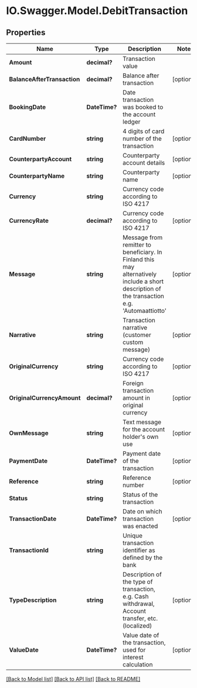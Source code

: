 # IO.Swagger.Model.DebitTransaction
## Properties

Name | Type | Description | Notes
------------ | ------------- | ------------- | -------------
**Amount** | **decimal?** | Transaction value | 
**BalanceAfterTransaction** | **decimal?** | Balance after transaction | [optional] 
**BookingDate** | **DateTime?** | Date transaction was booked to the account ledger | 
**CardNumber** | **string** | 4 digits of card number of the transaction | [optional] 
**CounterpartyAccount** | **string** | Counterparty account details | [optional] 
**CounterpartyName** | **string** | Counterparty name | [optional] 
**Currency** | **string** | Currency code according to ISO 4217 | 
**CurrencyRate** | **decimal?** | Currency code according to ISO 4217 | [optional] 
**Message** | **string** | Message from remitter to beneficiary. In Finland this may alternatively include a short description of the transaction e.g. &#39;Automaattiotto&#39; | [optional] 
**Narrative** | **string** | Transaction narrative (customer custom message) | [optional] 
**OriginalCurrency** | **string** | Currency code according to ISO 4217 | [optional] 
**OriginalCurrencyAmount** | **decimal?** | Foreign transaction amount in original currency | [optional] 
**OwnMessage** | **string** | Text message for the account holder&#39;s own use | [optional] 
**PaymentDate** | **DateTime?** | Payment date of the transaction | [optional] 
**Reference** | **string** | Reference number | [optional] 
**Status** | **string** | Status of the transaction | 
**TransactionDate** | **DateTime?** | Date on which transaction was enacted | [optional] 
**TransactionId** | **string** | Unique transaction identifier as defined by the bank | 
**TypeDescription** | **string** | Description of the type of transaction, e.g. Cash withdrawal, Account transfer, etc. (localized) | [optional] 
**ValueDate** | **DateTime?** | Value date of the transaction, used for interest calculation | [optional] 

[[Back to Model list]](../README.md#documentation-for-models) [[Back to API list]](../README.md#documentation-for-api-endpoints) [[Back to README]](../README.md)

